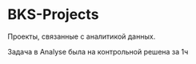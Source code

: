 # BKS-Projects
Проекты, связанные с аналитикой данных. 

Задача в Analyse была на контрольной решена за 1ч

